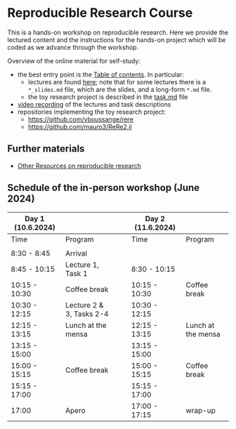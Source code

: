 # Reproducible Research Course

This is a hands-on workshop on reproducible research.  Here we provide the lectured content and the instructions for the hands-on project which will be coded as we advance through the workshop.

Overview of the online material for self-study:
- the best entry point is the [Table of contents](TOC.md).  In particular:
  - lectures are found [here](https://github.com/mauro3/CORDS/tree/master/Workshop-Reproducible-Research/lectures); note that for some lectures there is a `*_slides.md` file, which are the slides, and a long-form `*.md` file.
  - the toy research project is described in the [task.md](https://github.com/mauro3/CORDS/blob/master/Workshop-Reproducible-Research/tasks/tasks.md) file
- [video recording](https://people.ee.ethz.ch/~werderm/rere-data/video.html) of the lectures and task descriptions
- repositories implementing the toy research project:
  - https://github.com/vboussange/rere
  - https://github.com/mauro3/ReRe2.jl

## Further materials

- [Other Resources on reproducible research](resources.md)


## Schedule of the in-person workshop (June 2024)

| **Day 1 (10.6.2024)** |                          |   |   | **Day 2 (11.6.2024)** |                    |
|-----------------------|--------------------------|---|---|-----------------------|--------------------|
| Time                  | Program                  |   |   | Time                  | Program            |
|                       |                          |   |   |                       |                    |
| 8:30  - 8:45          | Arrival                  |   |   |                       |                    |
| 8:45  - 10:15         | Lecture 1, Task 1        |   |   | 8:30  - 10:15         |                    |
| 10:15 - 10:30         | Coffee break             |   |   | 10:15 - 10:30         | Coffee break       |
| 10:30 - 12:15         | Lecture 2 & 3, Tasks 2-4 |   |   | 10:30 - 12:15         |                    |
| 12:15 - 13:15         | Lunch at the mensa       |   |   | 12:15 - 13:15         | Lunch at the mensa |
| 13:15 - 15:00         |                          |   |   | 13:15 - 15:00         |                    |
| 15:00 - 15:15         | Coffee break             |   |   | 15:00 - 15:15         | Coffee break       |
| 15:15 - 17:00         |                          |   |   | 15:15 - 17:00         |                    |
| 17:00                 | Apero                    |   |   | 17:00 - 17:15         | wrap-up            |
